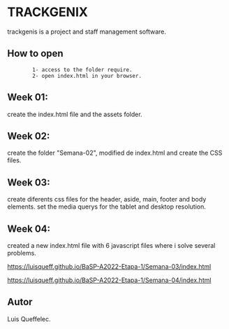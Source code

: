 # TRACKGENIX
trackgenis is a project and staff management software.
## How to open
```
        1- access to the folder require.
        2- open index.html in your browser.
```
## Week 01:
create the index.html file and the assets folder.
## Week 02:
create the folder "Semana-02", modified de index.html and create the CSS files.
## Week 03:
create diferents css files for the header, aside, main, footer and body elements.
set the media querys for the tablet and desktop resolution.
## Week 04:
created a new index.html file with 6 javascript files where i solve several problems.

https://luisqueff.github.io/BaSP-A2022-Etapa-1/Semana-03/index.html

https://luisqueff.github.io/BaSP-A2022-Etapa-1/Semana-04/index.html
## Autor

Luis Queffelec.